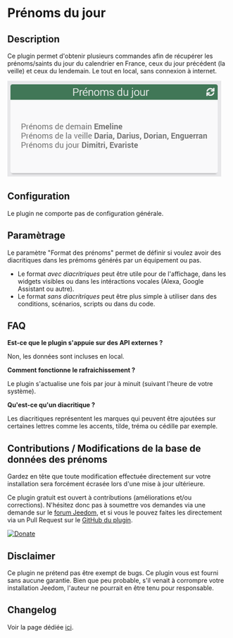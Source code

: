 # Prénoms du jour

## Description

Ce plugin permet d'obtenir plusieurs commandes afin de récupérer les prénoms/saints du jour du calendrier en France, ceux du jour précédent (la veille) et ceux du lendemain.
Le tout en local, sans connexion à internet.

![Alt text](../images/img_rendu_namesoftheday.png "Rendu graphique du plugin Prénoms du jour")

## Configuration

Le plugin ne comporte pas de configuration générale.

## Paramètrage

Le paramètre "Format des prénoms" permet de définir si voulez avoir des diacritiques dans les prémoms générés par un équipement ou pas.

- Le format _avec diacritriques_ peut être utile pour de l'affichage, dans les widgets visibles ou dans les intéractions vocales (Alexa, Google Assistant ou autre).
- Le format _sans diacritriques_ peut être plus simple à utiliser dans des conditions, scénarios, scripts ou dans du code.


## FAQ

**Est-ce que le plugin s'appuie sur des API externes ?**

Non, les données sont incluses en local.

**Comment fonctionne le rafraichissement ?**

Le plugin s'actualise une fois par jour à minuit (suivant l'heure de votre système).

**Qu'est-ce qu'un diacritique ?**

Les diacritiques représentent les marques qui peuvent être ajoutées sur certaines lettres comme les accents, tilde, tréma ou cédille par exemple.

## Contributions / Modifications de la base de données des prénoms

Gardez en tête que toute modification effectuée directement sur votre installation sera forcément écrasée lors d'une mise à jour ultérieure.

Ce plugin gratuit est ouvert à contributions (améliorations et/ou corrections). N'hésitez donc pas à soumettre vos demandes via une demande sur le [forum Jeedom](https://community.jeedom.com/tag/plugin-namesoftheday), et si vous le pouvez faites les directement via un Pull Request sur le [GitHub du plugin](https://jeanrobertjs.github.io/namesoftheday).

  [![Donate](https://img.shields.io/badge/Donate-PayPal-green.svg)](https://www.paypal.com/paypalme/jeanrobertjs)

## Disclaimer

Ce plugin ne prétend pas être exempt de bugs.
Ce plugin vous est fourni sans aucune garantie. Bien que peu probable, s'il venait à corrompre votre installation Jeedom, l'auteur ne pourrait en être tenu pour responsable.

## Changelog

Voir la page dédiée [ici](https://jeanrobertjs.github.io/jeedom_namesoftheday/fr_FR/changelog).
